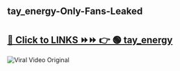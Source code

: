 
 ## tay_energy-Only-Fans-Leaked

# <h2><a href="https://clipsfans.com/tay_energy&ref=git">🔗 Click to LINKS ⏩⏩ 👉 🟢 tay_energy </a></h2>

<a href="https://clipsfans.com/tay_energy&ref=git" rel="nofollow" data-target="animated-image.originalLink"><img src="https://i.ibb.co.com/xMMVF88/686577567.gif" alt="Viral Video Original" style="max-width: 100%; display: inline-block;" data-target="animated-image.originalImage"></a>
